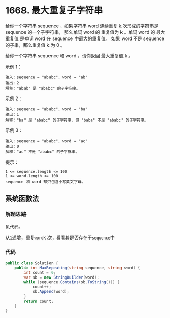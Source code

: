 
# 1668. 最大重复子字符串
给你一个字符串 sequence ，如果字符串 word 连续重复 k 次形成的字符串是 sequence 的一个子字符串，
那么单词 word 的 重复值为 k 。单词 word 的 最大重复值 是单词 word 在 sequence 中最大的重复值。
如果 word 不是 sequence 的子串，那么重复值 k 为 0 。

给你一个字符串 sequence 和 word ，请你返回 最大重复值 k 。


示例 1：
```
输入：sequence = "ababc", word = "ab"
输出：2
解释："abab" 是 "ababc" 的子字符串。
```
示例 2：
```
输入：sequence = "ababc", word = "ba"
输出：1
解释："ba" 是 "ababc" 的子字符串，但 "baba" 不是 "ababc" 的子字符串。
```
示例 3：
```
输入：sequence = "ababc", word = "ac"
输出：0
解释："ac" 不是 "ababc" 的子字符串。
```

提示：
```
1 <= sequence.length <= 100
1 <= word.length <= 100
sequence 和 word 都只包含小写英文字母。
```
## 系统函数法
### 解题思路
见代码。

从``1``递增，重复``word``k 次，看看其是否存在于``sequence``中

### 代码

```csharp
public class Solution {
    public int MaxRepeating(string sequence, string word) {
        int count = 0;
        var sb = new StringBuilder(word);
        while (sequence.Contains(sb.ToString())) {
            count++;
            sb.Append(word);
        }
        return count;
    }
}
```
